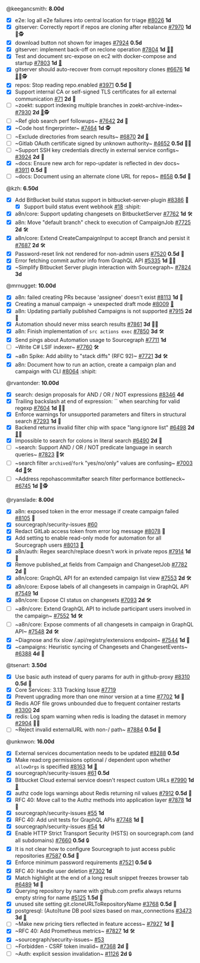 
@keegancsmith: __8.00d__

- [x] e2e: log all e2e failures into central location for triage [#8026](https://github.com/sourcegraph/sourcegraph/issues/8026) __1d__ 
- [x] gitserver: Correctly report if repos are cloning after rebalance [#7970](https://github.com/sourcegraph/sourcegraph/issues/7970) __1d__ 🐛🕵️
- [x] download button not shown for images [#7924](https://github.com/sourcegraph/sourcegraph/issues/7924) __0.5d__ 
- [x] gitserver: implement back-off on reclone operation [#7804](https://github.com/sourcegraph/sourcegraph/issues/7804) __1d__ [👩](https://app.hubspot.com/contacts/2762526/company/555146901)🐛
- [x] Test and document src-expose on ec2 with docker-compose and startup [#7803](https://github.com/sourcegraph/sourcegraph/issues/7803) __1d__ [👩](https://app.hubspot.com/contacts/2762526/company/947819054)
- [x] gitserver should auto-recover from corrupt repository clones [#6676](https://github.com/sourcegraph/sourcegraph/issues/6676) __1d__ [👩](https://app.hubspot.com/contacts/2762526/company/407948923)🐛🕵️
- [x] repos: Stop reading repo.enabled [#3971](https://github.com/sourcegraph/sourcegraph/issues/3971) __0.5d__ 🧶
- [x] Support internal CA or self-signed TLS certificates for all external communication [#71](https://github.com/sourcegraph/sourcegraph/issues/71) __2d__ 👩
- [ ] ~zoekt: support indexing multiple branches in zoekt-archive-index~ [#7930](https://github.com/sourcegraph/sourcegraph/issues/7930) __2d__ [👩](https://app.hubspot.com/contacts/2762526/company/554338610)🕵️
- [ ] ~Ref glob search perf followups~ [#7642](https://github.com/sourcegraph/sourcegraph/issues/7642) __2d__ 🧶
- [x] ~Code host fingerprinter~ [#7464](https://github.com/sourcegraph/sourcegraph/issues/7464) __1d__ 🕵️
- [ ] ~Exclude directories from search results~ [#6870](https://github.com/sourcegraph/sourcegraph/issues/6870) __2d__ [👩](https://app.hubspot.com/contacts/2762526/company/464956351)
- [ ] ~Gitlab OAuth certificate signed by unknown authority~ [#4652](https://github.com/sourcegraph/sourcegraph/issues/4652) __0.5d__ 🐛👩
- [ ] ~Support SSH key credentials directly in external service configs~ [#3924](https://github.com/sourcegraph/sourcegraph/issues/3924) __2d__ 👩
- [x] ~docs: Ensure new arch for repo-updater is reflected in dev docs~ [#3911](https://github.com/sourcegraph/sourcegraph/issues/3911) __0.5d__ 🧶
- [ ] ~docs: Document using an alternate clone URL for repos~ [#658](https://github.com/sourcegraph/sourcegraph/issues/658) __0.5d__ 🧶

@kzh: __6.50d__

- [x] Add BitBucket build status support in bitbucket-server-plugin [#8386](https://github.com/sourcegraph/sourcegraph/issues/8386) 👩
  - [x] Support build status event webhook [#18](https://github.com/sourcegraph/bitbucket-server-plugin/pull/18) :shipit:
- [x] a8n/core: Support updating changesets on BitbucketServer [#7762](https://github.com/sourcegraph/sourcegraph/issues/7762) __1d__ 🛠️
- [x] a8n: Move "default branch" check to execution of CampaignJob [#7725](https://github.com/sourcegraph/sourcegraph/issues/7725) __2d__ 🛠️
- [x] a8n/core: Extend CreateCampaignInput to accept Branch and persist it [#7687](https://github.com/sourcegraph/sourcegraph/issues/7687) __2d__ 🛠️
- [x] Password-reset link not rendered for non-admin users [#7520](https://github.com/sourcegraph/sourcegraph/issues/7520) __0.5d__ 🐛
- [x] Error fetching commit author info from GraphQL API [#5335](https://github.com/sourcegraph/sourcegraph/issues/5335) __1d__ [👩](https://app.hubspot.com/contacts/2762526/company/814799425)🐛
- [x] ~Simplify Bitbucket Server plugin interaction with Sourcegraph~ [#7824](https://github.com/sourcegraph/sourcegraph/issues/7824) __3d__ 

@mrnugget: __10.00d__

- [x] a8n: failed creating PRs because 'assignee' doesn't exist [#8113](https://github.com/sourcegraph/sourcegraph/issues/8113) __1d__ 🐛
- [x] Creating a manual campaign -> unexpected draft mode [#8009](https://github.com/sourcegraph/sourcegraph/issues/8009) [👩](https://app.hubspot.com/contacts/2762526/company/608245740)
- [x] a8n: Updating partially published Campaigns is not supported [#7915](https://github.com/sourcegraph/sourcegraph/issues/7915) __2d__ 🐛
- [x] Automation should never miss search results [#7861](https://github.com/sourcegraph/sourcegraph/issues/7861) __3d__ 🐛🧶
- [x] a8n: Finish implementation of `src actions exec` [#7850](https://github.com/sourcegraph/sourcegraph/issues/7850) __3d__ 🛠️
- [x] Send pings about Automation usage to Sourcegraph [#7711](https://github.com/sourcegraph/sourcegraph/issues/7711) __1d__ 
- [ ] ~Write C# LSIF indexer~ [#7760](https://github.com/sourcegraph/sourcegraph/issues/7760) 🛠️
- [x] ~a8n Spike: Add ability to "stack diffs" (RFC 92)~ [#7721](https://github.com/sourcegraph/sourcegraph/issues/7721) __3d__ 🛠️
- [x] a8n: Document how to run an action, create a campaign plan and campaign with CLI [#8064](https://github.com/sourcegraph/sourcegraph/pull/8064) :shipit:

@rvantonder: __10.00d__

- [x] search: design proposals for AND / OR / NOT expressions [#8346](https://github.com/sourcegraph/sourcegraph/issues/8346) __4d__ 
- [x] Trailing backslash at end of expression: `` when searching for valid regexp [#7604](https://github.com/sourcegraph/sourcegraph/issues/7604) __1d__ 🐛👩
- [x] Enforce warnings for unsupported parameters and filters in structural search [#7293](https://github.com/sourcegraph/sourcegraph/issues/7293) __1d__ 🧶
- [x] Backend returns invalid filter chip with space "lang:ignore list" [#6498](https://github.com/sourcegraph/sourcegraph/issues/6498) __2d__ [👩](https://app.hubspot.com/contacts/2762526/company/419771425)🐛
- [x] Impossible to search for colons in literal search [#6490](https://github.com/sourcegraph/sourcegraph/issues/6490) __2d__ 🐛
- [ ] ~search: Support AND / OR / NOT predicate language in search queries~ [#7823](https://github.com/sourcegraph/sourcegraph/issues/7823) 👩🛠️
- [ ] ~search filter `archived`/`fork` "yes/no/only" values are confusing~ [#7003](https://github.com/sourcegraph/sourcegraph/issues/7003) __4d__ [👩](https://app.hubspot.com/contacts/2762526/company/1749284052)🛠️
- [ ] ~Address repohascommitafter search filter performance bottleneck~ [#6745](https://github.com/sourcegraph/sourcegraph/issues/6745) __1d__ 👩🕵️

@ryanslade: __8.00d__

- [x] a8n: exposed token in the error message if create campaign failed [#8105](https://github.com/sourcegraph/sourcegraph/issues/8105) 🐛
- [x] sourcegraph/security-issues [#60](https://github.com/sourcegraph/security-issues/issues/60) 
- [x] Redact GitLab access token from error log message [#8078](https://github.com/sourcegraph/sourcegraph/issues/8078) 🐛
- [x] Add setting to enable read-only mode for automation for all Sourcegraph users [#8013](https://github.com/sourcegraph/sourcegraph/issues/8013) [👩](https://app.hubspot.com/contacts/2762526/company/608245740)
- [x] a8n/auth: Regex search/replace doesn't work in private repos [#7914](https://github.com/sourcegraph/sourcegraph/issues/7914) __1d__ 🐛
- [x] Remove published_at fields from Campaign and ChangesetJob [#7782](https://github.com/sourcegraph/sourcegraph/issues/7782) __2d__ 🧶
- [x] a8n/core: GraphQL API for an extended campaign list view [#7553](https://github.com/sourcegraph/sourcegraph/issues/7553) __2d__ 🛠️
- [x] a8n/core: Expose labels of all changesets in campaign in GraphQL API [#7549](https://github.com/sourcegraph/sourcegraph/issues/7549) __1d__ 
- [x] a8n/core: Expose CI status on changesets [#7093](https://github.com/sourcegraph/sourcegraph/issues/7093) __2d__ 🛠️
- [ ] ~a8n/core: Extend GraphQL API to include participant users involved in the campaign~ [#7552](https://github.com/sourcegraph/sourcegraph/issues/7552) __1d__ 🛠️
- [ ] ~a8n/core: Expose comments of all changesets in campaign in GraphQL API~ [#7548](https://github.com/sourcegraph/sourcegraph/issues/7548) __2d__ 🛠️
- [x] ~Diagnose and fix slow /.api/registry/extensions endpoint~ [#7544](https://github.com/sourcegraph/sourcegraph/issues/7544) __1d__ 🧶
- [x] ~campaigns: Heuristic syncing of Changesets and ChangesetEvents~ [#6388](https://github.com/sourcegraph/sourcegraph/issues/6388) __4d__ 🧶

@tsenart: __3.50d__

- [x] Use basic auth instead of query params for auth in github-proxy  [#8310](https://github.com/sourcegraph/sourcegraph/issues/8310) __0.5d__ 🧶
- [x] Core Services: 3.13 Tracking Issue [#7719](https://github.com/sourcegraph/sourcegraph/issues/7719) 
- [x] Prevent upgrading more than one minor version at a time [#7702](https://github.com/sourcegraph/sourcegraph/issues/7702) __1d__ 🐛
- [x] Redis AOF file grows unbounded due to frequent container restarts [#3300](https://github.com/sourcegraph/sourcegraph/issues/3300) __2d__ 
- [x] redis: Log spam warning when redis is loading the dataset in memory [#2904](https://github.com/sourcegraph/sourcegraph/issues/2904) 🐛👩
- [ ] ~Reject invalid externalURL with non-/ path~ [#7884](https://github.com/sourcegraph/sourcegraph/issues/7884) __0.5d__ 🐛

@unknwon: __16.00d__

- [x] External services documentation needs to be updated [#8288](https://github.com/sourcegraph/sourcegraph/issues/8288) __0.5d__ 
- [x] Make read:org permissions optional / dependent upon whether `allowOrgs` is specified [#8163](https://github.com/sourcegraph/sourcegraph/issues/8163) __1d__ [👩](https://app.hubspot.com/contacts/2762526/company/768958849)
- [x] sourcegraph/security-issues [#61](https://github.com/sourcegraph/security-issues/issues/61) __0.5d__ 
- [x] Bitbucket Cloud external service doesn't respect custom URLs [#7990](https://github.com/sourcegraph/sourcegraph/issues/7990) __1d__ [👩](https://app.hubspot.com/contacts/2762526/company/557475593)
- [x] authz code logs warnings about Redis returning nil values [#7912](https://github.com/sourcegraph/sourcegraph/issues/7912) __0.5d__ 🐛
- [x] RFC 40: Move call to the Authz methods into application layer [#7878](https://github.com/sourcegraph/sourcegraph/issues/7878) __1d__ 🧶
- [x] sourcegraph/security-issues [#55](https://github.com/sourcegraph/security-issues/issues/55) __1d__ 
- [x] RFC 40: Add unit tests for GraphQL APIs [#7748](https://github.com/sourcegraph/sourcegraph/issues/7748) __1d__ 🧶
- [x] sourcegraph/security-issues [#54](https://github.com/sourcegraph/security-issues/issues/54) __1d__ 
- [x] Enable HTTP Strict Transport Security (HSTS) on sourcegraph.com (and all subdomains) [#7660](https://github.com/sourcegraph/sourcegraph/issues/7660) __0.5d__ 🔒
- [x] It is not clear how to configure Sourcegraph to just access public repositories [#7587](https://github.com/sourcegraph/sourcegraph/issues/7587) __0.5d__ 🐛
- [x] Enforce minimum password requirements [#7521](https://github.com/sourcegraph/sourcegraph/issues/7521) __0.5d__ 🔒
- [x] RFC 40: Handle user deletion [#7302](https://github.com/sourcegraph/sourcegraph/issues/7302) __1d__ 
- [x] Match highlight at the end of a long result snippet freezes browser tab [#6489](https://github.com/sourcegraph/sourcegraph/issues/6489) __1d__ 🐛
- [x] Querying repository by name with github.com prefix always returns empty string for name [#5125](https://github.com/sourcegraph/sourcegraph/issues/5125) __1.5d__ 🐛
- [x] unused site setting git.cloneURLToRepositoryName [#3768](https://github.com/sourcegraph/sourcegraph/issues/3768) __0.5d__ 🧶
- [x] postgresql: (Auto)tune DB pool sizes based on max_connections [#3473](https://github.com/sourcegraph/sourcegraph/issues/3473) __3d__ [👩](https://app.hubspot.com/contacts/2762526/company/419771425)
- [ ] ~Make new pricing tiers reflected in feature access~ [#7927](https://github.com/sourcegraph/sourcegraph/issues/7927) __1d__ 🐛
- [x] ~RFC 40: Add Prometheus metrics~ [#7827](https://github.com/sourcegraph/sourcegraph/issues/7827) __1d__ 🛠️
- [x] ~sourcegraph/security-issues~ [#53](https://github.com/sourcegraph/security-issues/issues/53) 
- [ ] ~Forbidden - CSRF token invalid~ [#7368](https://github.com/sourcegraph/sourcegraph/issues/7368) __2d__ 🐛
- [ ] ~Auth: explicit session invalidation~ [#1126](https://github.com/sourcegraph/sourcegraph/issues/1126) __2d__ 🔒
